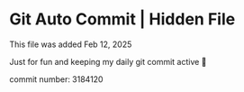 # Git Auto Commit | Hidden File

This file was added Feb 12, 2025

Just for fun and keeping my daily git commit active 🤪

commit number: 3184120
